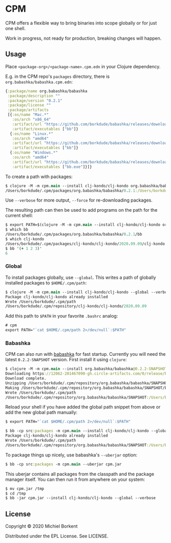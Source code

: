 # CPM

CPM offers a flexible way to bring binaries into scope globally or for just one shell.

Work in progress, not ready for production, breaking changes will happen.

## Usage

Place `<package-org>/<package-name>.cpm.edn` in your Clojure dependency.

E.g. in the CPM repo's `packages` directory, there is `org.babashka/babashka.cpm.edn`:

``` clojure
{:package/name org.babashka/babashka
 :package/description ""
 :package/version "0.2.1"
 :package/license ""
 :package/artifacts
 [{:os/name "Mac.*"
   :os/arch "x86_64"
   :artifact/url "https://github.com/borkdude/babashka/releases/download/v0.2.1/babashka-0.2.1-macos-amd64.zip"
   :artifact/executables ["bb"]}
  {:os/name "Linux.*"
   :os/arch "amd64"
   :artifact/url "https://github.com/borkdude/babashka/releases/download/v0.2.1/babashka-0.2.1-linux-amd64.zip"
   :artifact/executables ["bb"]}
  {:os/name "Windows.*"
   :os/arch "amd64"
   :artifact/url "https://github.com/borkdude/babashka/releases/download/v0.2.1/babashka-0.2.1-windows-amd64.zip"
   :artifact/executables ["bb.exe"]}]}
```

To create a path with packages:

``` clojure
$ clojure -M -m cpm.main --install clj-kondo/clj-kondo org.babashka/babashka
/Users/borkdude/.cpm/packages/org.babashka/babashka/0.2.1:/Users/borkdude/.cpm/packages/clj-kondo/clj-kondo/2020.09.09
```

Use `--verbose` for more output, `--force` for re-downloading packages.

The resulting path can then be used to add programs on the path for the current shell:

``` clojure
$ export PATH=$(clojure -M -m cpm.main --install clj-kondo/clj-kondo org.babashka/babashka):$PATH
$ which bb
/Users/borkdude/.cpm/packages/org.babashka/babashka/0.2.1/bb
$ which clj-kondo
/Users/borkdude/.cpm/packages/clj-kondo/clj-kondo/2020.09.09/clj-kondo
$ bb '(+ 1 2 3)'
6
```

### Global

To install packages globally, use `--global`. This writes a path of globally installed packages to `$HOME/.cpm/path`:

``` clojure
$ clojure -M -m cpm.main --install clj-kondo/clj-kondo --global --verbose
Package clj-kondo/clj-kondo already installed
Wrote /Users/borkdude/.cpm/path
/Users/borkdude/.cpm/repository/clj-kondo/clj-kondo/2020.09.09
```

Add this path to `$PATH` in your favorite `.bashrc` analog:

``` clojure
# cpm
export PATH="`cat $HOME/.cpm/path 2>/dev/null`:$PATH"
```

### Babashka

CPM can also run with [babashka](https://github.com/borkdude/babashka) for fast startup. Currently you will need the latest `0.2.2-SNAPSHOT` version. First install it using `clojure`:

``` clojure
$ clojure -M -m cpm.main --install org.babashka/babashka@0.2.2-SNAPSHOT --global --verbose
Downloading https://12062-201467090-gh.circle-artifacts.com/0/release/babashka-0.2.2-SNAPSHOT-macos-amd64.zip to /Users/borkdude/.cpm/repository/org.babashka/babashka/SNAPSHOT/babashka-0.2.2-SNAPSHOT-macos-amd64.zip
Download complete.
Unzipping /Users/borkdude/.cpm/repository/org.babashka/babashka/SNAPSHOT/babashka-0.2.2-SNAPSHOT-macos-amd64.zip to /Users/borkdude/.cpm/repository/org.babashka/babashka/SNAPSHOT
Making /Users/borkdude/.cpm/repository/org.babashka/babashka/SNAPSHOT/bb executable.
Wrote /Users/borkdude/.cpm/path
/Users/borkdude/.cpm/repository/org.babashka/babashka/SNAPSHOT:/Users/borkdude/.cpm/repository/clj-kondo/clj-kondo/2020.09.09
```

Reload your shell if you have added the global path snippet from above or add the new global path manually:

``` clojure
$ export PATH="`cat $HOME/.cpm/path 2>/dev/null`:$PATH"
```

``` clojure
$ bb -cp src:packages -m cpm.main --install clj-kondo/clj-kondo --global --verbose
Package clj-kondo/clj-kondo already installed
Wrote /Users/borkdude/.cpm/path
/Users/borkdude/.cpm/repository/org.babashka/babashka/SNAPSHOT:/Users/borkdude/.cpm/repository/clj-kondo/clj-kondo/2020.09.09
```

To package things up nicely, use babashka's `--uberjar` option:

``` clojure
$ bb -cp src:packages -m cpm.main --uberjar cpm.jar
```

This uberjar contains all packages from the classpath and the package manager
itself. You can then run it from anywhere on your system:

``` clojure
$ mv cpm.jar /tmp
$ cd /tmp
$ bb -jar cpm.jar --install clj-kondo/clj-kondo --global --verbose
```

## License

Copyright © 2020 Michiel Borkent

Distributed under the EPL License. See LICENSE.
